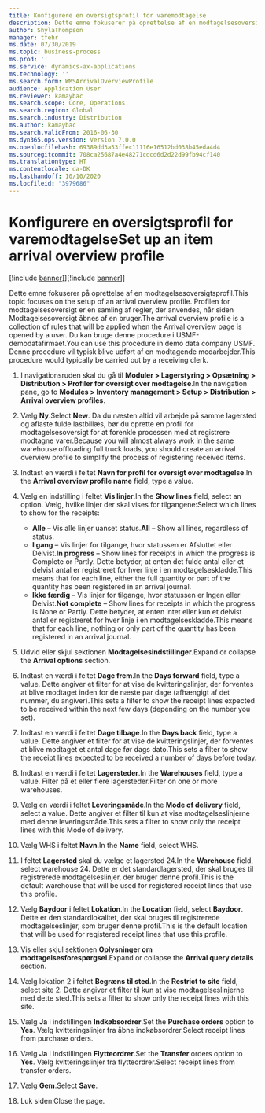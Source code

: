 ```yaml
---
title: Konfigurere en oversigtsprofil for varemodtagelse
description: Dette emne fokuserer på oprettelse af en modtagelsesoversigtsprofil.
author: ShylaThompson
manager: tfehr
ms.date: 07/30/2019
ms.topic: business-process
ms.prod: ''
ms.service: dynamics-ax-applications
ms.technology: ''
ms.search.form: WMSArrivalOverviewProfile
audience: Application User
ms.reviewer: kamaybac
ms.search.scope: Core, Operations
ms.search.region: Global
ms.search.industry: Distribution
ms.author: kamaybac
ms.search.validFrom: 2016-06-30
ms.dyn365.ops.version: Version 7.0.0
ms.openlocfilehash: 69389dd3a53ffec11116e16512bd038b45eda4d4
ms.sourcegitcommit: 708ca25687a4e48271cdcd6d2d22d99fb94cf140
ms.translationtype: HT
ms.contentlocale: da-DK
ms.lasthandoff: 10/10/2020
ms.locfileid: "3979686"
---
```

# <a name="set-up-an-item-arrival-overview-profile"></a><span data-ttu-id="e5937-103">Konfigurere en oversigtsprofil for varemodtagelse</span><span class="sxs-lookup"><span data-stu-id="e5937-103">Set up an item arrival overview profile</span></span>

<span data-ttu-id="e5937-104">[!include [banner](../../includes/banner.md)]]</span><span class="sxs-lookup"><span data-stu-id="e5937-104">[!include [banner](../../includes/banner.md)]]</span></span>

<span data-ttu-id="e5937-105">Dette emne fokuserer på oprettelse af en modtagelsesoversigtsprofil.</span><span class="sxs-lookup"><span data-stu-id="e5937-105">This topic focuses on the setup of an arrival overview profile.</span></span> <span data-ttu-id="e5937-106">Profilen for modtagelsesoversigt er en samling af regler, der anvendes, når siden Modtagelsesoversigt åbnes af en bruger.</span><span class="sxs-lookup"><span data-stu-id="e5937-106">The arrival overview profile is a collection of rules that will be applied when the Arrival overview page is opened by a user.</span></span> <span data-ttu-id="e5937-107">Du kan bruge denne procedure i USMF-demodatafirmaet.</span><span class="sxs-lookup"><span data-stu-id="e5937-107">You can use this procedure in demo data company USMF.</span></span> <span data-ttu-id="e5937-108">Denne procedure vil typisk blive udført af en modtagende medarbejder.</span><span class="sxs-lookup"><span data-stu-id="e5937-108">This procedure would typically be carried out by a receiving clerk.</span></span>

1. <span data-ttu-id="e5937-109">I navigationsruden skal du gå til **Moduler > Lagerstyring > Opsætning > Distribution > Profiler for oversigt over modtagelse**.</span><span class="sxs-lookup"><span data-stu-id="e5937-109">In the navigation pane, go to **Modules > Inventory management > Setup > Distribution > Arrival overview profiles**.</span></span>
2. <span data-ttu-id="e5937-110">Vælg **Ny**.</span><span class="sxs-lookup"><span data-stu-id="e5937-110">Select **New**.</span></span> <span data-ttu-id="e5937-111">Da du næsten altid vil arbejde på samme lagersted og aflaste fulde lastbillæs, bør du oprette en profil for modtagelsesoversigt for at forenkle processen med at registrere modtagne varer.</span><span class="sxs-lookup"><span data-stu-id="e5937-111">Because you will almost always work in the same warehouse offloading full truck loads, you should create an arrival overview profile to simplify the process of registering received items.</span></span>  
3. <span data-ttu-id="e5937-112">Indtast en værdi i feltet **Navn for profil for oversigt over modtagelse**.</span><span class="sxs-lookup"><span data-stu-id="e5937-112">In the **Arrival overview profile name** field, type a value.</span></span>
4. <span data-ttu-id="e5937-113">Vælg en indstilling i feltet **Vis linjer**.</span><span class="sxs-lookup"><span data-stu-id="e5937-113">In the **Show lines** field, select an option.</span></span> <span data-ttu-id="e5937-114">Vælg, hvilke linjer der skal vises for tilgangene:</span><span class="sxs-lookup"><span data-stu-id="e5937-114">Select which lines to show for the receipts:</span></span>  

    - <span data-ttu-id="e5937-115">**Alle** – Vis alle linjer uanset status.</span><span class="sxs-lookup"><span data-stu-id="e5937-115">**All** – Show all lines, regardless of status.</span></span>   
    - <span data-ttu-id="e5937-116">**I gang** – Vis linjer for tilgange, hvor statussen er Afsluttet eller Delvist.</span><span class="sxs-lookup"><span data-stu-id="e5937-116">**In progress** – Show lines for receipts in which the progress is Complete or Partly.</span></span> <span data-ttu-id="e5937-117">Dette betyder, at enten det fulde antal eller et delvist antal er registreret for hver linje i en modtagelseskladde.</span><span class="sxs-lookup"><span data-stu-id="e5937-117">This means that for each line, either the full quantity or part of the quantity has been registered in an arrival journal.</span></span>   
    - <span data-ttu-id="e5937-118">**Ikke færdig** – Vis linjer for tilgange, hvor statussen er Ingen eller Delvist.</span><span class="sxs-lookup"><span data-stu-id="e5937-118">**Not complete** – Show lines for receipts in which the progress is None or Partly.</span></span> <span data-ttu-id="e5937-119">Dette betyder, at enten intet eller kun et delvist antal er registreret for hver linje i en modtagelseskladde.</span><span class="sxs-lookup"><span data-stu-id="e5937-119">This means that for each line, nothing or only part of the quantity has been registered in an arrival journal.</span></span>  

5. <span data-ttu-id="e5937-120">Udvid eller skjul sektionen **Modtagelsesindstillinger**.</span><span class="sxs-lookup"><span data-stu-id="e5937-120">Expand or collapse the **Arrival options** section.</span></span>
6. <span data-ttu-id="e5937-121">Indtast en værdi i feltet **Dage frem**.</span><span class="sxs-lookup"><span data-stu-id="e5937-121">In the **Days forward** field, type a value.</span></span> <span data-ttu-id="e5937-122">Dette angiver et filter for at vise de kvitteringslinjer, der forventes at blive modtaget inden for de næste par dage (afhængigt af det nummer, du angiver).</span><span class="sxs-lookup"><span data-stu-id="e5937-122">This sets a filter to show the receipt lines expected to be received within the next few days (depending on the number you set).</span></span>  
7. <span data-ttu-id="e5937-123">Indtast en værdi i feltet **Dage tilbage**.</span><span class="sxs-lookup"><span data-stu-id="e5937-123">In the **Days back** field, type a value.</span></span> <span data-ttu-id="e5937-124">Dette angiver et filter for at vise de kvitteringslinjer, der forventes at blive modtaget et antal dage før dags dato.</span><span class="sxs-lookup"><span data-stu-id="e5937-124">This sets a filter to show the receipt lines expected to be received a number of days before today.</span></span>  
8. <span data-ttu-id="e5937-125">Indtast en værdi i feltet **Lagersteder**.</span><span class="sxs-lookup"><span data-stu-id="e5937-125">In the **Warehouses** field, type a value.</span></span> <span data-ttu-id="e5937-126">Filter på et eller flere lagersteder.</span><span class="sxs-lookup"><span data-stu-id="e5937-126">Filter on one or more warehouses.</span></span>  
9. <span data-ttu-id="e5937-127">Vælg en værdi i feltet **Leveringsmåde**.</span><span class="sxs-lookup"><span data-stu-id="e5937-127">In the **Mode of delivery** field, select a value.</span></span> <span data-ttu-id="e5937-128">Dette angiver et filter til kun at vise modtagelseslinjerne med denne leveringsmåde.</span><span class="sxs-lookup"><span data-stu-id="e5937-128">This sets a filter to show only the receipt lines with this Mode of delivery.</span></span>  
10. <span data-ttu-id="e5937-129">Vælg WHS i feltet **Navn**.</span><span class="sxs-lookup"><span data-stu-id="e5937-129">In the **Name** field, select WHS.</span></span>
11. <span data-ttu-id="e5937-130">I feltet **Lagersted** skal du vælge et lagersted 24.</span><span class="sxs-lookup"><span data-stu-id="e5937-130">In the **Warehouse** field, select warehouse 24.</span></span> <span data-ttu-id="e5937-131">Dette er det standardlagersted, der skal bruges til registrerede modtagelseslinjer, der bruger denne profil.</span><span class="sxs-lookup"><span data-stu-id="e5937-131">This is the default warehouse that will be used for registered receipt lines that use this profile.</span></span>  
12. <span data-ttu-id="e5937-132">Vælg **Baydoor** i feltet **Lokation**.</span><span class="sxs-lookup"><span data-stu-id="e5937-132">In the **Location** field, select **Baydoor**.</span></span> <span data-ttu-id="e5937-133">Dette er den standardlokalitet, der skal bruges til registrerede modtagelseslinjer, som bruger denne profil.</span><span class="sxs-lookup"><span data-stu-id="e5937-133">This is the default location that will be used for registered receipt lines that use this profile.</span></span>  
13. <span data-ttu-id="e5937-134">Vis eller skjul sektionen **Oplysninger om modtagelsesforespørgsel**.</span><span class="sxs-lookup"><span data-stu-id="e5937-134">Expand or collapse the **Arrival query details** section.</span></span>
14. <span data-ttu-id="e5937-135">Vælg lokation 2 i feltet **Begræns til sted**.</span><span class="sxs-lookup"><span data-stu-id="e5937-135">In the **Restrict to site** field, select site 2.</span></span> <span data-ttu-id="e5937-136">Dette angiver et filter til kun at vise modtagelseslinjerne med dette sted.</span><span class="sxs-lookup"><span data-stu-id="e5937-136">This sets a filter to show only the receipt lines with this site.</span></span>  
15. <span data-ttu-id="e5937-137">Vælg **Ja** i indstillingen **Indkøbsordrer**.</span><span class="sxs-lookup"><span data-stu-id="e5937-137">Set the **Purchase orders** option to **Yes**.</span></span> <span data-ttu-id="e5937-138">Vælg kvitteringslinjer fra åbne indkøbsordrer.</span><span class="sxs-lookup"><span data-stu-id="e5937-138">Select receipt lines from purchase orders.</span></span>  
16. <span data-ttu-id="e5937-139">Vælg **Ja** i indstillingen **Flytteordrer**.</span><span class="sxs-lookup"><span data-stu-id="e5937-139">Set the **Transfer** orders option to **Yes**.</span></span> <span data-ttu-id="e5937-140">Vælg kvitteringslinjer fra flytteordrer.</span><span class="sxs-lookup"><span data-stu-id="e5937-140">Select receipt lines from transfer orders.</span></span>  
17. <span data-ttu-id="e5937-141">Vælg **Gem**.</span><span class="sxs-lookup"><span data-stu-id="e5937-141">Select **Save**.</span></span>
18. <span data-ttu-id="e5937-142">Luk siden.</span><span class="sxs-lookup"><span data-stu-id="e5937-142">Close the page.</span></span>

